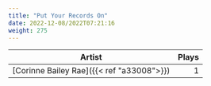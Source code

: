 ```yaml
---
title: "Put Your Records On"
date: 2022-12-08/2022T07:21:16
weight: 275
---
```




 Artist | Plays 
----- | -----:
[Corinne Bailey Rae]({{< ref "a33008">}}) | 1
